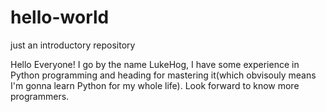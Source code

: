 # hello-world
just an introductory repository

Hello Everyone!
I go by the name LukeHog, I have some experience in Python programming and heading for mastering it(which obvisouly means I'm gonna learn Python for my whole life).
Look forward to know more programmers.

